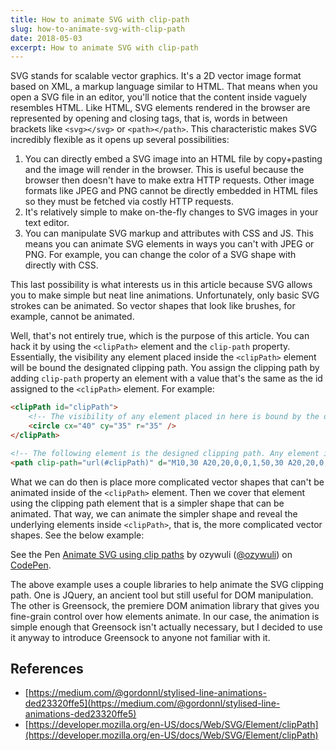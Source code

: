 ```yaml
---
title: How to animate SVG with clip-path
slug: how-to-animate-svg-with-clip-path
date: 2018-05-03
excerpt: How to animate SVG with clip-path
---
```


SVG stands for scalable vector graphics. It's a 2D vector image format based on XML, a markup language similar to HTML. That means when you open a SVG file in an editor, you'll notice that the content inside vaguely resembles HTML. Like HTML, SVG elements rendered in the browser are represented by opening and closing tags, that is, words in between brackets like `<svg></svg>` or `<path></path>`. This characteristic makes SVG incredibly flexible as it opens up several possibilities:

1. You can directly embed a SVG image into an HTML file by copy+pasting and the image will render in the browser. This is useful because the browser then doesn't have to make extra HTTP requests. Other image formats like JPEG and PNG cannot be directly embedded in HTML files so they must be fetched via costly HTTP requests.
2. It's relatively simple to make on-the-fly changes to SVG images in your text editor.
3. You can manipulate SVG markup and attributes with CSS and JS. This means you can animate SVG elements in ways you can't with JPEG or PNG. For example, you can change the color of a SVG shape with directly with CSS.

This last possibility is what interests us in this article because SVG allows you to make simple but neat line animations. Unfortunately, only basic SVG strokes can be animated. So vector shapes that look like brushes, for example, cannot be animated. 

Well, that's not entirely true, which is the purpose of this article. You can hack it by using the `<clipPath>` element and the `clip-path` property. Essentially, the visibility any element placed inside the `<clipPath>` element will be bound the designated clipping path. You assign the clipping path by adding `clip-path` property an element with a value that's the same as the id assigned to the `<clipPath>` element. For example:

```html
<clipPath id="clipPath">
    <!-- The visibility of any element placed in here is bound by the designed clipping path -->
    <circle cx="40" cy="35" r="35" />
</clipPath>

<!-- The following element is the designed clipping path. Any element inside `<clipPath>` will be restricted to the bounds of this element. -->
<path clip-path="url(#clipPath)" d="M10,30 A20,20,0,0,1,50,30 A20,20,0,0,1,90,30 Q90,60,50,90 Q10,60,10,30 Z" />
```

What we can do then is place more complicated vector shapes that can't be animated inside of the `<clipPath>` element. Then we cover that element using the clipping path element that is a simpler shape that can be animated. That way, we can animate the simpler shape and reveal the underlying elements inside `<clipPath>`, that is, the more complicated vector shapes. See the below example: 

<p data-height="265" data-theme-id="0" data-slug-hash="vrLXjd" data-default-tab="result" data-user="ozywuli" data-embed-version="2" data-pen-title="Animate SVG using clip paths" class="codepen">See the Pen <a href="https://codepen.io/ozywuli/pen/vrLXjd/">Animate SVG using clip paths</a> by ozywuli (<a href="https://codepen.io/ozywuli">@ozywuli</a>) on <a href="https://codepen.io">CodePen</a>.</p>
<script async src="https://static.codepen.io/assets/embed/ei.js"></script>

The above example uses a couple libraries to help animate the SVG clipping path. One is JQuery, an ancient tool but still useful for DOM manipulation. The other is Greensock, the premiere DOM animation library that gives you fine-grain control over how elements animate. In our case, the animation is simple enough that Greensock isn't actually necessary, but I decided to use it anyway to introduce Greensock to anyone not familiar with it.

## References

- [https://medium.com/@gordonnl/stylised-line-animations-ded23320ffe5](https://medium.com/@gordonnl/stylised-line-animations-ded23320ffe5)
- [https://developer.mozilla.org/en-US/docs/Web/SVG/Element/clipPath](https://developer.mozilla.org/en-US/docs/Web/SVG/Element/clipPath)

